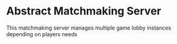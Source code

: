 # Abstract Matchmaking Server

This matchmaking server manages multiple game lobby instances depending on players needs
